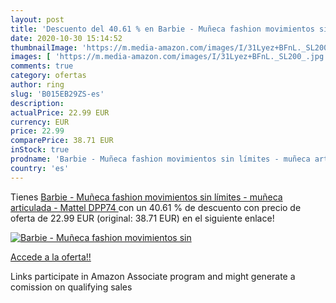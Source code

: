 ```yaml
---
layout: post
title: 'Descuento del 40.61 % en Barbie - Muñeca fashion movimientos sin '
date: 2020-10-30 15:14:52
thumbnailImage: 'https://m.media-amazon.com/images/I/31Lyez+BFnL._SL200_.jpg'
images: [ 'https://m.media-amazon.com/images/I/31Lyez+BFnL._SL200_.jpg' ]
comments: true
category: ofertas
author: ring
slug: 'B015EB29ZS-es'
description:
actualPrice: 22.99 EUR
currency: EUR
price: 22.99
comparePrice: 38.71 EUR
inStock: true
prodname: 'Barbie - Muñeca fashion movimientos sin límites - muñeca articulada -  Mattel DPP74 '
country: 'es'
---
```


Tienes [Barbie - Muñeca fashion movimientos sin límites - muñeca articulada -  Mattel DPP74 ](https://www.amazon.es/dp/B015EB29ZS/?tag=tolees-21) con un 40.61 % de descuento con precio de oferta de 22.99 EUR (original: 38.71 EUR) en el siguiente enlace!

[![Barbie - Muñeca fashion movimientos sin ](https://m.media-amazon.com/images/I/31Lyez+BFnL._SL200_.jpg)](https://www.amazon.es/dp/B015EB29ZS/?tag=tolees-21)

[Accede a la oferta!!](https://www.amazon.es/dp/B015EB29ZS/?tag=tolees-21)

Links participate in Amazon Associate program and might generate a comission on qualifying sales


